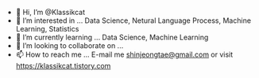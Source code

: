 - 👋 Hi, I’m @Klassikcat
- 👀 I’m interested in ... Data Science, Netural Language Process, Machine Learning, Statistics
- 🌱 I’m currently learning ... Data Science, Machine Learning 
- 💞️ I’m looking to collaborate on ...
- 📫 How to reach me ... E-mail me shinjeongtae@gmail.com or visit https://klassikcat.tistory.com

<!---
Klassikcat/Klassikcat is a ✨ special ✨ repository because its `README.md` (this file) appears on your GitHub profile.
You can click the Preview link to take a look at your changes.
--->
